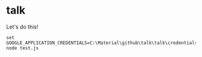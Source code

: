 # talk

Let's do this!

```
set GOOGLE_APPLICATION_CREDENTIALS=C:\Material\github\talk\talk\credentials.json
node test.js
```
